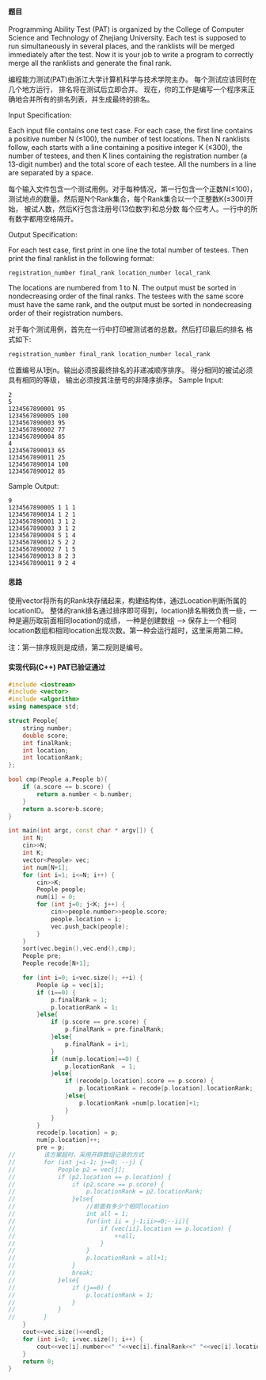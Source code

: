#### 题目

Programming Ability Test (PAT) is organized by the College of Computer Science and Technology of Zhejiang University. 
Each test is supposed to run simultaneously in several places, 
and the ranklists will be merged immediately after the test. 
Now it is your job to write a program to correctly merge all the ranklists and generate the final rank.

编程能力测试(PAT)由浙江大学计算机科学与技术学院主办。
每个测试应该同时在几个地方运行，
排名将在测试后立即合并。
现在，你的工作是编写一个程序来正确地合并所有的排名列表，并生成最终的排名。

Input Specification:

Each input file contains one test case. For each case, the first line contains a positive number N (≤100), 
the number of test locations. Then N ranklists follow, each starts with a line containing a positive integer K (≤300), 
the number of testees, and then K lines containing the registration number (a 13-digit number) and the total score of 
each testee. All the numbers in a line are separated by a space.

每个输入文件包含一个测试用例。对于每种情况，第一行包含一个正数N(≤100)，
测试地点的数量。然后是N个Rank集合，每个Rank集合以一个正整数K(≤300)开始，
被试人数，然后K行包含注册号(13位数字)和总分数
每个应考人。一行中的所有数字都用空格隔开。

Output Specification:

For each test case, first print in one line the total number of testees. Then print the final ranklist 
in the following format:

```text
registration_number final_rank location_number local_rank
```
      
The locations are numbered from 1 to N. The output must be sorted in nondecreasing order of the final ranks. 
The testees with the same score must have the same rank, 
and the output must be sorted in nondecreasing order of their registration numbers.

对于每个测试用例，首先在一行中打印被测试者的总数。然后打印最后的排名
格式如下:
```text
registration_number final_rank location_number local_rank
```
位置编号从1到n。输出必须按最终排名的非递减顺序排序。
得分相同的被试必须具有相同的等级，
输出必须按其注册号的非降序排序。
Sample Input:
```text
2
5
1234567890001 95
1234567890005 100
1234567890003 95
1234567890002 77
1234567890004 85
4
1234567890013 65
1234567890011 25
1234567890014 100
1234567890012 85
``` 
Sample Output:
```text
9
1234567890005 1 1 1
1234567890014 1 2 1
1234567890001 3 1 2
1234567890003 3 1 2
1234567890004 5 1 4
1234567890012 5 2 2
1234567890002 7 1 5
1234567890013 8 2 3
1234567890011 9 2 4
```

#### 思路

使用vector将所有的Rank块存储起来，构建结构体，通过Location判断所属的locationID。
整体的rank排名通过排序即可得到，location排名稍微负责一些，一种是遍历取前面相同location的成绩，
一种是创建数组 --> 保存上一个相同location数组和相同location出现次数。第一种会运行超时，这里采用第二种。

注：第一排序规则是成绩，第二规则是编号。


#### 实现代码(C++) PAT已验证通过

```c++
#include <iostream>
#include <vector>
#include <algorithm>
using namespace std;

struct People{
    string number;
    double score;
    int finalRank;
    int location;
    int locationRank;
};

bool cmp(People a,People b){
    if (a.score == b.score) {
        return a.number < b.number;
    }
    return a.score>b.score;
}

int main(int argc, const char * argv[]) {
    int N;
    cin>>N;
    int K;
    vector<People> vec;
    int num[N+1];
    for (int i=1; i<=N; i++) {
        cin>>K;
        People people;
        num[i] = 0;
        for (int j=0; j<K; j++) {
            cin>>people.number>>people.score;
            people.location = i;
            vec.push_back(people);
        }
    }
    sort(vec.begin(),vec.end(),cmp);
    People pre;
    People recode[N+1];

    for (int i=0; i<vec.size(); ++i) {
        People &p = vec[i];
        if (i==0) {
            p.finalRank = 1;
            p.locationRank = 1;
        }else{
            if (p.score == pre.score) {
                p.finalRank = pre.finalRank;
            }else{
                p.finalRank = i+1;
            }
            if (num[p.location]==0) {
                p.locationRank  = 1;
            }else{
                if (recode[p.location].score == p.score) {
                    p.locationRank = recode[p.location].locationRank;
                }else{
                    p.locationRank =num[p.location]+1;
                }
            }
        }
        recode[p.location] = p;
        num[p.location]++;
        pre = p;
//        该方案超时，采用开辟数组记录的方式
//        for (int j=i-1; j>=0; --j) {
//            People p2 = vec[j];
//            if (p2.location == p.location) {
//                if (p2.score == p.score) {
//                    p.locationRank = p2.locationRank;
//                }else{
//                    //前面有多少个相同location
//                    int all = 1;
//                    for(int ii = j-1;ii>=0;--ii){
//                        if (vec[ii].location == p.location) {
//                            ++all;
//                        }
//                    }
//                    p.locationRank = all+1;
//                }
//                break;
//            }else{
//                if (j==0) {
//                    p.locationRank = 1;
//                }
//            }
//        }
    }
    cout<<vec.size()<<endl;
    for (int i=0; i<vec.size(); i++) {
        cout<<vec[i].number<<" "<<vec[i].finalRank<<" "<<vec[i].location<<" "<<vec[i].locationRank<<endl;
    }
    return 0;
}

```